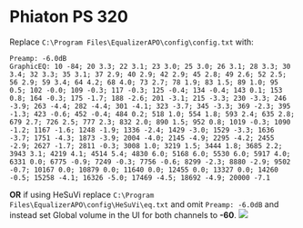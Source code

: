 # Phiaton PS 320
Replace `C:\Program Files\EqualizerAPO\config\config.txt` with:
```
Preamp: -6.0dB
GraphicEQ: 10 -84; 20 3.3; 22 3.1; 23 3.0; 25 3.0; 26 3.1; 28 3.3; 30 3.4; 32 3.3; 35 3.1; 37 2.9; 40 2.9; 42 2.9; 45 2.8; 49 2.6; 52 2.5; 56 2.9; 59 3.4; 64 4.2; 68 4.0; 73 2.7; 78 1.9; 83 1.5; 89 1.0; 95 0.5; 102 -0.0; 109 -0.3; 117 -0.3; 125 -0.4; 134 -0.4; 143 0.1; 153 0.8; 164 -0.3; 175 -1.7; 188 -2.6; 201 -3.1; 215 -3.3; 230 -3.3; 246 -3.9; 263 -4.4; 282 -4.4; 301 -4.1; 323 -3.7; 345 -3.3; 369 -2.3; 395 -1.3; 423 -0.6; 452 -0.4; 484 0.2; 518 1.0; 554 1.8; 593 2.4; 635 2.8; 679 2.7; 726 2.5; 777 2.3; 832 2.0; 890 1.5; 952 0.8; 1019 -0.3; 1090 -1.2; 1167 -1.6; 1248 -1.9; 1336 -2.4; 1429 -3.0; 1529 -3.3; 1636 -3.7; 1751 -4.3; 1873 -3.9; 2004 -4.0; 2145 -4.9; 2295 -4.2; 2455 -2.9; 2627 -1.7; 2811 -0.3; 3008 1.0; 3219 1.5; 3444 1.8; 3685 2.2; 3943 3.1; 4219 4.1; 4514 5.4; 4830 6.0; 5168 6.0; 5530 6.0; 5917 4.0; 6331 0.0; 6775 -0.9; 7249 -0.3; 7756 -0.6; 8299 -2.3; 8880 -2.9; 9502 -0.7; 10167 0.0; 10879 0.0; 11640 0.0; 12455 0.0; 13327 0.0; 14260 -0.5; 15258 -4.1; 16326 -5.0; 17469 -4.5; 18692 -4.9; 20000 -7.1
```
**OR** if using HeSuVi replace `C:\Program Files\EqualizerAPO\config\HeSuVi\eq.txt` and omit `Preamp: -6.0dB` and instead set Global volume in the UI for both channels to **-60**.
![](https://raw.githubusercontent.com/jaakkopasanen/AutoEq/master/results/SBAF-Serious/headphoncecom/onear/Phiaton%20PS%20320/Phiaton%20PS%20320.png)